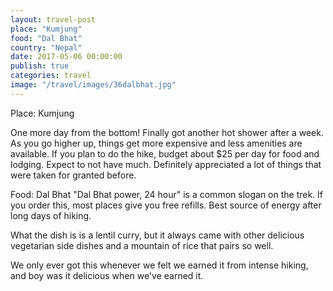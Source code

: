 ```yaml
---
layout: travel-post
place: "Kumjung"
food: "Dal Bhat"
country: "Nepal"
date: 2017-05-06 00:00:00
publish: true
categories: travel
image: "/travel/images/36dalbhat.jpg"
---
```


Place: Kumjung

One more day from the bottom! Finally got another hot shower after a week. As you go higher up, things get more expensive and less amenities are available. If you plan to do the hike, budget about $25 per day for food and lodging. Expect to not have much. Definitely appreciated a lot of things that were taken for granted before.

Food: Dal Bhat
"Dal Bhat power, 24 hour" is a common slogan on the trek. If you order this, most places give you free refills. Best source of energy after long days of hiking.

What the dish is is a lentil curry, but it always came with other delicious vegetarian side dishes and a mountain of rice that pairs so well.

We only ever got this whenever we felt we earned it from intense hiking, and boy was it delicious when we've earned it.

